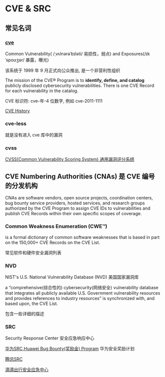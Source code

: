 # CVE & SRC

## 常见名词

### [cve](https://cve.org/)

Common Vulnerability( /ˌvʌlnərəˈbɪləti/ 易损性，弱点) and Exposures(/ɪkˈspoʊʒər/ 暴露，曝光)

该系统于 1999 年 9 月正式向公众推出, 是一个非营利性组织

The mission of the CVE® Program is to **identify, define, and catalog** publicly
disclosed cybersecurity vulnerabilities. There is one CVE Record for each
vulnerability in the catalog.

CVE 标识符: cve-年-4 位数字, 例如 cve-2011-1111

[CVE History](https://www.cve.org/About/History)

### cve-less

就是没有进入 cve 库中的漏洞


### cvss

[CVSS(Common Vulnerability Scoring System) 通用漏洞评分系统](https://www.first.org/cvss/calculator/3.1)


## CVE Numbering Authorities (CNAs) 是 CVE 编号的分发机构

CNAs are software vendors, open source projects, coordination centers, bug
bounty service providers, hosted services, and research groups authorized by
the CVE Program to assign CVE IDs to vulnerabilities and publish CVE Records
within their own specific scopes of coverage.


### Common Weakness Enumeration (CWE™) 

is a formal dictionary of common software weaknesses that is based in part on
the 150,000+ CVE Records on the CVE List.

常见软件和硬件安全漏洞列表


### NVD

NIST's U.S. National Vulnerability Database (NVD) 美国国家漏洞库

a “comprehensive(综合性的) cybersecurity(网络安全) vulnerability database that
integrates all publicly available U.S. Government vulnerability resources and
provides references to industry resources” is synchronized with, and based upon,
the CVE List.

包含一些详细的描述


### SRC

Security Response Center 安全应急响应中心

[华为SRC,Huawei Bug Bounty(奖励金) Program](https://bugbounty.huawei.com/hbp/#/home)
    华为安全奖励计划

[腾讯SRC](https://security.tencent.com/)

[滴滴出行安全应急中心](http://sec.didichuxing.com/)



